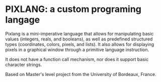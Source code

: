 # PIXLANG: a custom programing langage 


Pixlang is a mini-imperative language that allows for manipulating basic values (integers, reals, and booleans), 
as well as predefined structured types (coordinates, colors, pixels, and lists). It also allows for displaying 
pixels in a graphical window through a primitive language instruction.

It does not have a function call mechanism, nor does it support basic character strings.


Based on Master's level project from the University of Bordeaux, France.
